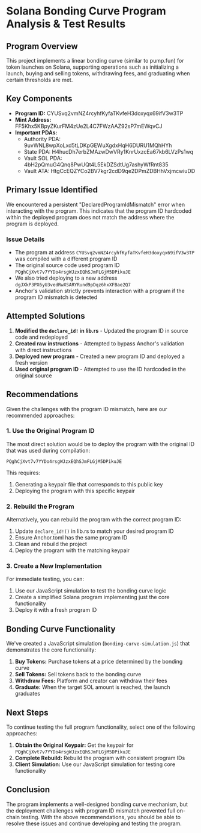 # Solana Bonding Curve Program Analysis & Test Results

## Program Overview
This project implements a linear bonding curve (similar to pump.fun) for token launches on Solana, supporting operations such as initializing a launch, buying and selling tokens, withdrawing fees, and graduating when certain thresholds are met.

## Key Components
- **Program ID:** CYUSvq2vmNZ4rcyhfKyfaTKvfeH3doxyqx69ifV3w3TP
- **Mint Address:** FF5Khx5KBpyZKurFM4zUe2L4C7FWzAAZ92sP7mEWqvCJ
- **Important PDAs:**
  - Authority PDA: 9uvWNL8wpXoLxd5tLDKpGEWuXgdxHqH6DURU1MQhHYh
  - State PDA: H4hucDh7erbZMAzwDwVRy1KnrUxzcEa67kb6LVzPs1wq
  - Vault SOL PDA: 4bH2pQmuG4Qnq8PwUQt4L5EkDZSdtUg7ashyWfRnt835
  - Vault ATA: HtgCcEQZYCo2BV7kgr2cdD9qe2DPmZDBHhVxjmcwiuDD

## Primary Issue Identified
We encountered a persistent "DeclaredProgramIdMismatch" error when interacting with the program. This indicates that the program ID hardcoded within the deployed program does not match the address where the program is deployed.

### Issue Details
- The program at address `CYUSvq2vmNZ4rcyhfKyfaTKvfeH3doxyqx69ifV3w3TP` was compiled with a different program ID
- The original source code used program ID `PQghCjXvt7v7YYDo4rsgWJzxEQhSJmFLGjM5DPikuJE`
- We also tried deploying to a new address `dgJXkP3PX6yU3vedRwXSARYRund9pDqz6hxXFBae2Q7`
- Anchor's validation strictly prevents interaction with a program if the program ID mismatch is detected

## Attempted Solutions
1. **Modified the `declare_id!` in lib.rs** - Updated the program ID in source code and redeployed
2. **Created raw instructions** - Attempted to bypass Anchor's validation with direct instructions
3. **Deployed new program** - Created a new program ID and deployed a fresh version
4. **Used original program ID** - Attempted to use the ID hardcoded in the original source

## Recommendations
Given the challenges with the program ID mismatch, here are our recommended approaches:

### 1. Use the Original Program ID
The most direct solution would be to deploy the program with the original ID that was used during compilation:
```
PQghCjXvt7v7YYDo4rsgWJzxEQhSJmFLGjM5DPikuJE
```

This requires:
1. Generating a keypair file that corresponds to this public key
2. Deploying the program with this specific keypair

### 2. Rebuild the Program
Alternatively, you can rebuild the program with the correct program ID:
1. Update `declare_id!()` in lib.rs to match your desired program ID
2. Ensure Anchor.toml has the same program ID
3. Clean and rebuild the project
4. Deploy the program with the matching keypair

### 3. Create a New Implementation
For immediate testing, you can:
1. Use our JavaScript simulation to test the bonding curve logic
2. Create a simplified Solana program implementing just the core functionality
3. Deploy it with a fresh program ID

## Bonding Curve Functionality
We've created a JavaScript simulation (`bonding-curve-simulation.js`) that demonstrates the core functionality:

1. **Buy Tokens:** Purchase tokens at a price determined by the bonding curve
2. **Sell Tokens:** Sell tokens back to the bonding curve
3. **Withdraw Fees:** Platform and creator can withdraw their fees
4. **Graduate:** When the target SOL amount is reached, the launch graduates

## Next Steps
To continue testing the full program functionality, select one of the following approaches:

1. **Obtain the Original Keypair:** Get the keypair for `PQghCjXvt7v7YYDo4rsgWJzxEQhSJmFLGjM5DPikuJE`
2. **Complete Rebuild:** Rebuild the program with consistent program IDs
3. **Client Simulation:** Use our JavaScript simulation for testing core functionality

## Conclusion
The program implements a well-designed bonding curve mechanism, but the deployment challenges with program ID mismatch prevented full on-chain testing. With the above recommendations, you should be able to resolve these issues and continue developing and testing the program.
